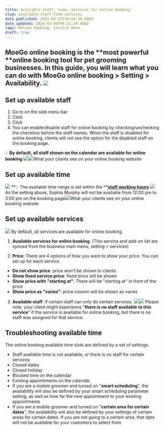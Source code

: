 ```yaml
---
title: Available staff, time, services for online booking
slug: available-staff-time-services
date_published: 2021-05-27T10:04:30.000Z
date_updated: 2024-03-08T06:21:29.000Z
tags: Online booking, Service Menu
draft: true
---
```


MoeGo online booking is the **most powerful **online booking tool for pet grooming businesses. In this guide, you will learn what you can do with **MoeGo online booking > Setting > Availability.**
![](__GHOST_URL__/content/images/2021/09/CleanShot-2021-09-12-at-15.48.10@2x.png)
---

## Set up available staff

1. Go to **<Online booking>** on the side menu bar
2. Click **<Setting>**
3. Click **<Availability>**
4. You can enable/disable staff for online booking by checking/unchecking the checkbox before the staff names. When the staff is disabled for online booking, clients will not see the option for the disabled staff on the booking page.

💡 **By default, all staff shown on the calendar are available for online booking**
![](__GHOST_URL__/content/images/2021/06/disable-staff-from-ob.png)![](__GHOST_URL__/content/images/2021/06/OB-staff.png)What your clients see on your online booking website
## Set up available time
![](__GHOST_URL__/content/images/2021/09/image-10.png)
**💡 The available time range is set within the **[**staff working hours**](__GHOST_URL__/set-up-staff-and-working-hours/)
![](__GHOST_URL__/content/images/2021/06/staff-OB-hours.png)As the setting above, Sophia Murphy will not be available from 12:00 pm to 3:00 pm on the booking page![](__GHOST_URL__/content/images/2021/06/Ob-time-page.png)What your clients see on your online booking website
## Set up available services
![](__GHOST_URL__/content/images/2021/09/image-11.png)
By default, all services are available for online booking.

1. **Available services for online booking**. (This service and add-on list are synced from the business main menu, setting > services)

2. **Price**: There are 4 options of how you want to show your price. You can set up for each service.

- **Do not show price**: price won't be shown to clients
- **Show fixed service price**: fixed price will be shown
- **Show price with "starting at"**: There will be "starting at" in front of the price
- **Show price as "varies"**: price column will be shown as varies

3. **Available staff**: if certain staff can only do certain services.
![](__GHOST_URL__/content/images/2021/06/Ob-service.png)![](__GHOST_URL__/content/images/2021/06/OB_-_available_staff.gif)
Please note, your client might experience "**there is no staff available to this service**" if the service is available for online booking, but there is no staff was assigned for that service.

## Troubleshooting available time

The online booking available time slots are defined by a set of settings: 

- Staff available time is not available, or there is no staff for certain services
- Closed dates
- Closed holiday
- Blocked time on the calendar 
- Existing appointments on the calendar
- If you are a mobile groomer and turned on "**smart scheduling**", the availability will also be defined by your smart scheduling parameter setting, as well as how far the new appointment to your existing appointments 
- If you are a mobile groomer and turned on "**certain area for certain dates**", the availability will also be defined by your settings of certain areas for certain dates. If you are not going to a certain area, that date will not be available for your customers to select from
